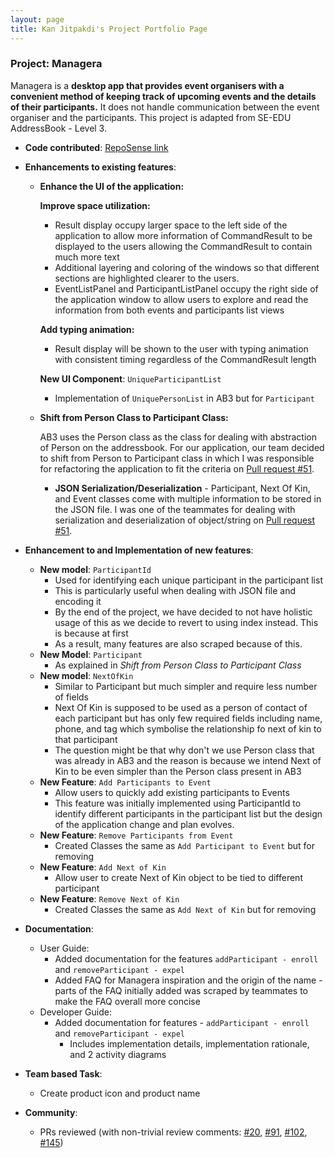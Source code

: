 ```yaml
---
layout: page
title: Kan Jitpakdi's Project Portfolio Page
---
```


### Project: Managera

Managera is a **desktop app that provides event organisers with a convenient method of keeping track of upcoming events and the details of their participants.**
It does not handle communication between the event organiser and the participants. This project is adapted from SE-EDU AddressBook - Level 3.

* **Code contributed**: [RepoSense link](https://nus-cs2103-ay2122s1.github.io/tp-dashboard/?search=AY2122S1-CS2103T-T10-2&sort=groupTitle&sortWithin=title&timeframe=commit&mergegroup=&groupSelect=groupByRepos&breakdown=true&checkedFileTypes=docs~functional-code~test-code~other&since=2021-09-17&tabOpen=true&tabType=authorship&tabAuthor=kanjitp&tabRepo=AY2122S1-CS2103T-T10-2%2Ftp%5Bmaster%5D&authorshipIsMergeGroup=false&authorshipFileTypes=docs~functional-code~test-code&authorshipIsBinaryFileTypeChecked=false)

* **Enhancements to existing features**:
  * **Enhance the UI of the application:**
    
    **Improve space utilization:**
      * Result display occupy larger space to the left side of the application to allow more information of 
        CommandResult to be displayed to the users allowing the CommandResult to contain much more text
      * Additional layering and coloring of the windows so that different sections are highlighted clearer to the users.
      * EventListPanel and ParticipantListPanel occupy the right side of the application window to allow users to 
        explore and read the information from both events and participants list views
        
    **Add typing animation:**
      * Result display will be shown to the user with typing animation with consistent timing
        regardless of the CommandResult length

    **New UI Component**: `UniqueParticipantList`
      * Implementation of `UniquePersonList` in AB3 but for `Participant`
        
  * **Shift from Person Class to Participant Class:**
    
    AB3 uses the Person class as the class for dealing with abstraction of Person on the addressbook. For our 
    application, our team decided to shift from Person to Participant class in which I was responsible for 
    refactoring the application to fit the criteria on [Pull request #51](https://github.com/AY2122S1-CS2103T-T10-2/tp/pull/51).
    
    * **JSON Serialization/Deserialization** - Participant, Next Of Kin, and Event classes come with multiple information to be 
      stored in the JSON file. I was one of the teammates for dealing with serialization and deserialization of 
      object/string on [Pull request #51](https://github.com/AY2122S1-CS2103T-T10-2/tp/pull/51).

* **Enhancement to and Implementation of new features**:
  * **New model**: `ParticipantId`
    * Used for identifying each unique participant in the participant list
    * This is particularly useful when dealing with JSON file and encoding it
    * By the end of the project, we have decided to not have holistic usage of this as we decide to revert to using index instead. This is because at first 
    * As a result, many features are also scraped because of this.
  * **New Model**: `Participant`
    * As explained in _Shift from Person Class to Participant Class_
  * **New model**: `NextOfKin`
    * Similar to Participant but much simpler and require less number of fields
    * Next Of Kin is supposed to be used as a person of contact of each participant but has only few required fields including name, phone, and tag which symbolise the relationship fo next of kin to that participant
    * The question might be that why don't we use Person class that was already in AB3 and the reason is because we intend Next of Kin to be even simpler than the Person class present in AB3
  * **New Feature**: `Add Participants to Event`
    * Allow users to quickly add existing participants to Events
    * This feature was initially implemented using ParticipantId to identify different participants in the participant list but the design of the application change and plan evolves.
  * **New Feature**: `Remove Participants from Event`
    * Created Classes the same as `Add Participant to Event` but for removing
  * **New Feature**: `Add Next of Kin `
    * Allow user to create Next of Kin object to be tied to different participant
  * **New Feature**: `Remove Next of Kin`
    * Created Classes the same as `Add Next of Kin` but for removing

 

* **Documentation**:
  * User Guide:
    * Added documentation for the features `addParticipant - enroll` and `removeParticipant - expel`
    * Added FAQ for Managera inspiration and the origin of the name    - parts of the FAQ initially added was scraped by teammates to make the FAQ overall more concise
  * Developer Guide:
    * Added documentation for features - `addParticipant - enroll` and `removeParticipant - expel`
      * Includes implementation details, implementation rationale, and 2 activity diagrams

* **Team based Task**:
  * Create product icon and product name
* **Community**:
  * PRs reviewed (with non-trivial review comments: [\#20](https://github.com/AY2122S1-CS2103T-T10-2/tp/pull/20), [\#91](https://github.com/AY2122S1-CS2103T-T10-2/tp/pull/91), [\#102](https://github.com/AY2122S1-CS2103T-T10-2/tp/pull/102), [\#145](https://github.com/AY2122S1-CS2103T-T10-2/tp/pull/145))

  

